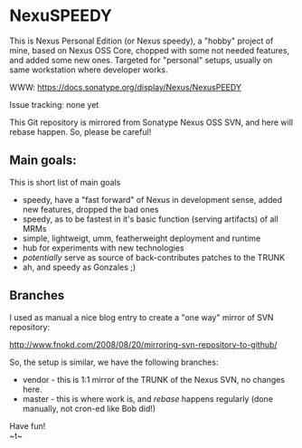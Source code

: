 # NexuSPEEDY

This is Nexus Personal Edition (or Nexus speedy), a "hobby" project of mine, based on Nexus OSS Core, chopped with some not needed features, and added some new ones.  Targeted for "personal" setups, usually on same workstation where developer works.

WWW: https://docs.sonatype.org/display/Nexus/NexusPEEDY

Issue tracking: none yet

This Git repository is mirrored from Sonatype Nexus OSS SVN, and 
here will rebase happen. So, please be careful!

## Main goals:

This is short list of main goals

* speedy, have a "fast forward" of Nexus in development sense, added new features, dropped the bad ones
* speedy, as to be fastest in it's basic function (serving artifacts) of all MRMs
* simple, lightweigt, umm, featherweight deployment and runtime
* hub for experiments with new technologies
* *potentially* serve as source of back-contributes patches to the TRUNK
* ah, and speedy as Gonzales ;)

## Branches

I used as manual a nice blog entry to create a "one way" mirror of SVN repository:

http://www.fnokd.com/2008/08/20/mirroring-svn-repository-to-github/

So, the setup is similar, we have the following branches:

* vendor - this is 1:1 mirror of the TRUNK of the Nexus SVN, no changes here.
* master - this is where work is, and *rebase* happens regularly (done manually, not cron-ed like Bob did!)


Have fun!   
~t~
